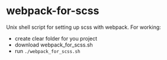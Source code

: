 # webpack-for-scss

Unix shell script for setting up scss with webpack.
For working:
- create clear folder for you project
- download webpack_for_scss.sh
- run `./webpack_for_scss.sh`
